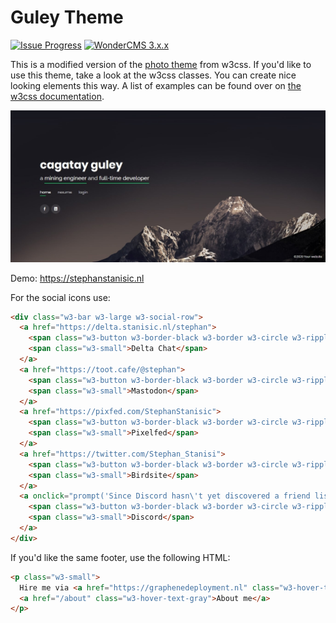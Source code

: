 # Guley Theme

[![Issue Progress](https://img.shields.io/badge/%E2%9C%93-Issue%20Progress-gray?labelColor=brightgreen&style=flat)](https://crypt.stanisic.nl/kanban/#/2/kanban/view/p6mqokEiUAhkSAJsJVWJyDn04dYvNAkWBLtt4PRF7ZU/)
[![WonderCMS 3.x.x](https://img.shields.io/badge/WonderCMS-3.x.x-%231ab?style=flat)](https://github.com/robiso/wondercms)

This is a modified version of the [photo theme](https://www.w3schools.com/w3css/tryw3css_templates_photo2.htm) from w3css.
If you'd like to use this theme, take a look at the w3css classes. You can create nice looking elements this way. A list of examples can be found over on [the w3css documentation](https://www.w3schools.com/w3css/w3css_demo.asp).

![Screenshot of theme](preview.jpg)

Demo: <https://stephanstanisic.nl>

For the social icons use:
```HTML
<div class="w3-bar w3-large w3-social-row">
  <a href="https://delta.stanisic.nl/stephan">
    <span class="w3-button w3-border-black w3-border w3-circle w3-ripple w3-hover-black fas fa-comment"></span>
    <span class="w3-small">Delta Chat</span>
  </a>
  <a href="https://toot.cafe/@stephan">
    <span class="w3-button w3-border-black w3-border w3-circle w3-ripple w3-hover-black fab fa-mastodon"></span>
    <span class="w3-small">Mastodon</span>
  </a>
  <a href="https://pixfed.com/StephanStanisic">
    <span class="w3-button w3-border-black w3-border w3-circle w3-ripple w3-hover-black fas fa-camera-retro"></span>
    <span class="w3-small">Pixelfed</span>
  </a>
  <a href="https://twitter.com/Stephan_Stanisi">
    <span class="w3-button w3-border-black w3-border w3-circle w3-ripple w3-hover-black fab fa-twitter"></span>
    <span class="w3-small">Birdsite</span>
  </a>
  <a onclick="prompt('Since Discord hasn\'t yet discovered a friend list invite url you\'ll just have to copy my tag.','Anonymouse#3907')">
    <span class="w3-button w3-border-black w3-border w3-circle w3-ripple w3-hover-black fab fa-discord"></span>
    <span class="w3-small">Discord</span>
  </a>
</div>
```

If you'd like the same footer, use the following HTML:
```HTML
<p class="w3-small">
  Hire me via <a href="https://graphenedeployment.nl" class="w3-hover-text-gray">Graphene Deployment</a> &nbsp; &middot; &nbsp; 
  <a href="/about" class="w3-hover-text-gray">About me</a>
</p>
```
